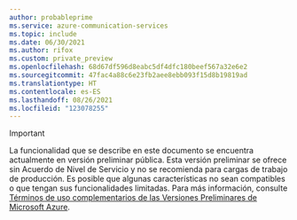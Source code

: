 ```yaml
---
author: probableprime
ms.service: azure-communication-services
ms.topic: include
ms.date: 06/30/2021
ms.author: rifox
ms.custom: private_preview
ms.openlocfilehash: 68d67df596d8eabc5df4dfc180beef567a32e6e2
ms.sourcegitcommit: 47fac4a88c6e23fb2aee8ebb093f15d8b19819ad
ms.translationtype: HT
ms.contentlocale: es-ES
ms.lasthandoff: 08/26/2021
ms.locfileid: "123078255"
---
```

> [!IMPORTANT]
> La funcionalidad que se describe en este documento se encuentra actualmente en versión preliminar pública.
> Esta versión preliminar se ofrece sin Acuerdo de Nivel de Servicio y no se recomienda para cargas de trabajo de producción. Es posible que algunas características no sean compatibles o que tengan sus funcionalidades limitadas. Para más información, consulte [Términos de uso complementarios de las Versiones Preliminares de Microsoft Azure](https://azure.microsoft.com/support/legal/preview-supplemental-terms/).
